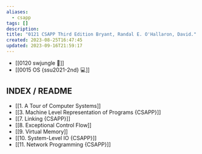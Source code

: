 ```yaml
---
aliases:
  - csapp
tags: []
description: 
title: "0121 CSAPP Third Edition Bryant, Randal E. O'Hallaron, David."
created: 2023-08-25T16:47:45
updated: 2023-09-16T21:59:17
---
```

- [[0120 swjungle 🤖]]
- [[0015 OS {ssu2021-2nd} 💻]]

## INDEX / README

- [[1. A Tour of Computer Systems]]
- [[3. Machine Level Representation of Programs {CSAPP}]]
- [[7. Linking {CSAPP}]]
- [[8. Exceptional Control Flow]]
- [[9. Virtual Memory]]
- [[10. System-Level IO {CSAPP}]]
- [[11. Network Programming {CSAPP}]]
